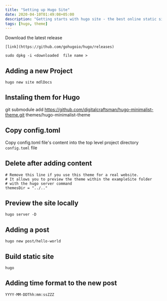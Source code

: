 ```yaml
---
title: "Setting up Hugo Site"
date: 2020-04-10T01:49:08+05:00
description: "Getting starts with hugo site - the best online static site generator"
tags: [hugo, theme]
---
```


Download the latest release
```
[link](https://github.com/gohugoio/hugo/releases)
```

```
sudo dpkg -i <downloaded  file name >
```

## Adding a new Project

```
hugo new site mdlDocs
```


## Instaling them for Hugo

git submodule add https://github.com/digitalcraftsman/hugo-minimalist-theme.git themes/hugo-minimalist-theme


## Copy config.toml 

Copy config.toml file's content into the top level project directory `config.toml` file


## Delete after adding content

```
# Remove this line if you use this theme for a real website.
# It allows you to preview the theme within the exampleSite folder
# with the hugo server command
themesDir = "../.."
```

## Preview the site locally

```
hugo server -D
```

## Adding a post

```
hugo new post/hello-world
```


## Build static site

```
hugo
```


## Adding time format to the new post

`YYYY-MM-DDThh:mm:ssZZZ`

